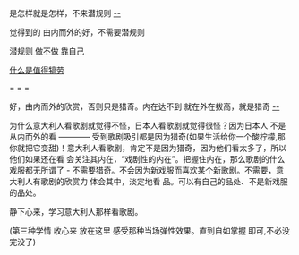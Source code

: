 
是怎样就是怎样，不来潜规则 [--](https://github.com/7900ms/000nottheater_deserted_systemlibrary/blob/master/supplementary/slang-超短期旅行.md)

觉得到的 由内而外的好，不需要潜规则

[潜规则 做不做 靠自己](https://www.sohu.com/a/140068784_210037)

[什么是值得犒劳](https://github.com/7900ms/000nottheater_deserted_systemlibrary/blob/master/supplementary/chain-call.md)


= = =

好，由内而外的欣赏，否则只是猎奇。内在达不到 就在外在拔高，就是猎奇 [--](https://www.douban.com/note/620904407/)

为什么意大利人看歌剧就觉得不怪，日本人看歌剧就觉得很怪？因为日本人 不是从内而外的看 ———— 受到歌剧吸引都是因为猎奇(如果生活给你一个酸柠檬,那你就把它变甜)！意大利人看歌剧，肯定不是因为猎奇，因为他们看太多了，所以他们如果还在看 会关注其内在，“戏剧性的内在”。把握住内在，那么歌剧的什么戏服都无所谓了 - 不需要猎奇。不会因为新戏服而喜欢某个新歌剧。不需要，意大利人有歌剧的欣赏力 体会其中，淡定地看 品。可以有自己的品处、不是新戏服的品处。

静下心来，学习意大利人那样看歌剧。

(第三种学情 收心来 放在这里 感受那种当场弹性效果。直到自如掌握 即可,不必没完没了)

